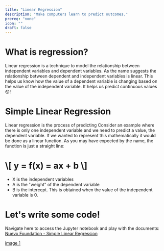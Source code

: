 ```yaml
---
title: "Linear Regression"
description: "Make computers learn to predict outcomes."
prereq: "none"
icon: ""
draft: false
---
```


# What is regression?
Linear regression is a technique to model the relationship between independent variables and dependent variables. As the name suggests the relationship between dependent and independent variables is linear. This helps us know how the value of a dependent variable is changing based on the value of the independent variable. It helps us predict continuous values 😯!


# Simple Linear Regression
Linear regression is the process of predicting
Consider an example where there is only one independent variable and we need to predict a value, the dependent variable. If we wanted to represent this mathematically it would be done as a linear function. As you may have expected by the name, the function is just a straight line:

<h1>
\[
    y = f(x) = ax + b
\]
</h1>

- X is the independent variables
- A is the "weight" of the dependent variable
- B is the intercept. This is obtained when the value of the independent variable is 0.

# Let's write some code!

Navigate here to access the Jupyter notebook and play with the documents: [Nuevo Foundation - Simple Linear Regression](https://linearregression.nuevofoundation.repl.co/)

[image 1]()



